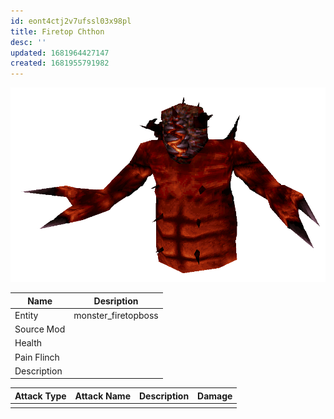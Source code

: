 ```yaml
---
id: eont4ctj2v7ufssl03x98pl
title: Firetop Chthon
desc: ''
updated: 1681964427147
created: 1681955791982
---
```

![Monster Picture](assets/img/chthon.png)

|Name  |Desription|
|------|-------------|
|Entity|monster_firetopboss|
|Source Mod||
|Health||
|Pain Flinch||
|Description||

|Attack Type|Attack Name|Description|Damage|
|-----------|-----------|-----------|------|
||||